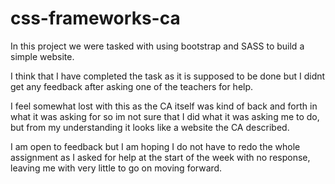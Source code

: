 # css-frameworks-ca

In this project we were tasked with using bootstrap and SASS to build a simple website.

I think that I have completed the task as it is supposed to be done but I didnt get any feedback after asking one of the teachers for help.

I feel somewhat lost with this as the CA itself was kind of back and forth in what it was asking for so im not sure that I did what it was asking me to do, but from my understanding it looks like a website the CA described.

I am open to feedback but I am hoping I do not have to redo the whole assignment as I asked for help at the start of the week with no response, leaving me with very little to go on moving forward.

